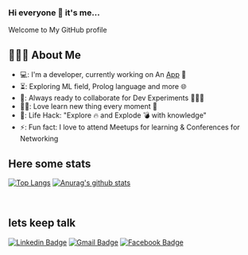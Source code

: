 ### Hi everyone 👋 it's me...
Welcome to My GitHub profile
<br>

## 👨🏻‍💻 About Me

- 💻: I'm a developer, currently working on An [App](https://github.com/ElhaiAgassi/Angel.git) 📱
- ⏳:  Exploring ML field, Prolog language and more 🌐
- 🚀: Always ready to collaborate for Dev Experiments 🧑‍🤝‍🧑
- 👨‍💻: Love learn new thing every moment 🧠
- 🎯: Life Hack: "Explore 🔥 and Explode 💣 with knowledge" 
- ⚡: Fun fact: I love to attend Meetups for learning & Conferences for Networking<br>



## Here some stats
<!-- [![GitHub Streak](https://github-readme-streak-stats.herokuapp.com/?user=ElhaiAgassi&hide_border=true)](https://git.io/streak-stats) -->
[![Top Langs](https://github-readme-stats.vercel.app/api/top-langs/?username=ElhaiAgassi&layout=compact&hide_border=true)](https://github.com/ElhaiAgassi/)
[![Anurag's github stats](https://github-readme-stats.vercel.app/api?username=ElhaiAgassi&hide_border=true)](https://github.com/anuraghazra/github-readme-stats)
<!--[![Elhais github activity graph](https://activity-graph.herokuapp.com/graph?username=ElhaiAgassi&theme=github)](https://github.com/ashutosh00710/github-readme-activity-graph)-->


<br>

## lets keep talk
[![Linkedin Badge](https://img.shields.io/badge/LinkedIn-0077B5?style=for-the-badge&logo=linkedin&logoColor=white&link=https://www.linkedin.com/in/elhai-agassi)](https://www.linkedin.com/in/elhai-agassi)
[![Gmail Badge](https://img.shields.io/badge/Gmail-D14836?style=for-the-badge&logo=gmail&logoColor=white&link=mailto:Elhai.Agassi@gmail.com)](Elhai.Agassi@gmail.com)
[![Facebook Badge](https://img.shields.io/badge/Facebook-1877F2?style=for-the-badge&logo=facebook&logoColor=white&link=https://www.facebook.com/hanan.agassi.56)](https://www.facebook.com/hanan.agassi.56) 

